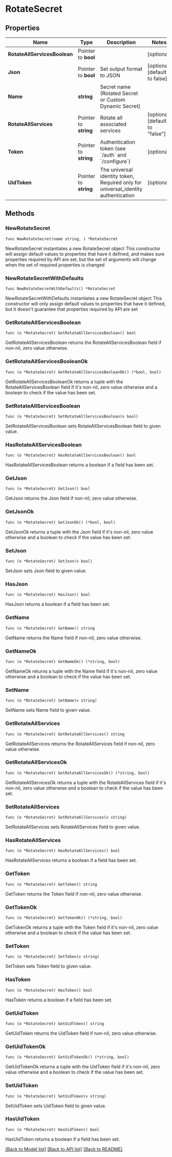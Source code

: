 # RotateSecret

## Properties

Name | Type | Description | Notes
------------ | ------------- | ------------- | -------------
**RotateAllServicesBoolean** | Pointer to **bool** |  | [optional] 
**Json** | Pointer to **bool** | Set output format to JSON | [optional] [default to false]
**Name** | **string** | Secret name (Rotated Secret or Custom Dynamic Secret) | 
**RotateAllServices** | Pointer to **string** | Rotate all associated services | [optional] [default to "false"]
**Token** | Pointer to **string** | Authentication token (see &#x60;/auth&#x60; and &#x60;/configure&#x60;) | [optional] 
**UidToken** | Pointer to **string** | The universal identity token, Required only for universal_identity authentication | [optional] 

## Methods

### NewRotateSecret

`func NewRotateSecret(name string, ) *RotateSecret`

NewRotateSecret instantiates a new RotateSecret object
This constructor will assign default values to properties that have it defined,
and makes sure properties required by API are set, but the set of arguments
will change when the set of required properties is changed

### NewRotateSecretWithDefaults

`func NewRotateSecretWithDefaults() *RotateSecret`

NewRotateSecretWithDefaults instantiates a new RotateSecret object
This constructor will only assign default values to properties that have it defined,
but it doesn't guarantee that properties required by API are set

### GetRotateAllServicesBoolean

`func (o *RotateSecret) GetRotateAllServicesBoolean() bool`

GetRotateAllServicesBoolean returns the RotateAllServicesBoolean field if non-nil, zero value otherwise.

### GetRotateAllServicesBooleanOk

`func (o *RotateSecret) GetRotateAllServicesBooleanOk() (*bool, bool)`

GetRotateAllServicesBooleanOk returns a tuple with the RotateAllServicesBoolean field if it's non-nil, zero value otherwise
and a boolean to check if the value has been set.

### SetRotateAllServicesBoolean

`func (o *RotateSecret) SetRotateAllServicesBoolean(v bool)`

SetRotateAllServicesBoolean sets RotateAllServicesBoolean field to given value.

### HasRotateAllServicesBoolean

`func (o *RotateSecret) HasRotateAllServicesBoolean() bool`

HasRotateAllServicesBoolean returns a boolean if a field has been set.

### GetJson

`func (o *RotateSecret) GetJson() bool`

GetJson returns the Json field if non-nil, zero value otherwise.

### GetJsonOk

`func (o *RotateSecret) GetJsonOk() (*bool, bool)`

GetJsonOk returns a tuple with the Json field if it's non-nil, zero value otherwise
and a boolean to check if the value has been set.

### SetJson

`func (o *RotateSecret) SetJson(v bool)`

SetJson sets Json field to given value.

### HasJson

`func (o *RotateSecret) HasJson() bool`

HasJson returns a boolean if a field has been set.

### GetName

`func (o *RotateSecret) GetName() string`

GetName returns the Name field if non-nil, zero value otherwise.

### GetNameOk

`func (o *RotateSecret) GetNameOk() (*string, bool)`

GetNameOk returns a tuple with the Name field if it's non-nil, zero value otherwise
and a boolean to check if the value has been set.

### SetName

`func (o *RotateSecret) SetName(v string)`

SetName sets Name field to given value.


### GetRotateAllServices

`func (o *RotateSecret) GetRotateAllServices() string`

GetRotateAllServices returns the RotateAllServices field if non-nil, zero value otherwise.

### GetRotateAllServicesOk

`func (o *RotateSecret) GetRotateAllServicesOk() (*string, bool)`

GetRotateAllServicesOk returns a tuple with the RotateAllServices field if it's non-nil, zero value otherwise
and a boolean to check if the value has been set.

### SetRotateAllServices

`func (o *RotateSecret) SetRotateAllServices(v string)`

SetRotateAllServices sets RotateAllServices field to given value.

### HasRotateAllServices

`func (o *RotateSecret) HasRotateAllServices() bool`

HasRotateAllServices returns a boolean if a field has been set.

### GetToken

`func (o *RotateSecret) GetToken() string`

GetToken returns the Token field if non-nil, zero value otherwise.

### GetTokenOk

`func (o *RotateSecret) GetTokenOk() (*string, bool)`

GetTokenOk returns a tuple with the Token field if it's non-nil, zero value otherwise
and a boolean to check if the value has been set.

### SetToken

`func (o *RotateSecret) SetToken(v string)`

SetToken sets Token field to given value.

### HasToken

`func (o *RotateSecret) HasToken() bool`

HasToken returns a boolean if a field has been set.

### GetUidToken

`func (o *RotateSecret) GetUidToken() string`

GetUidToken returns the UidToken field if non-nil, zero value otherwise.

### GetUidTokenOk

`func (o *RotateSecret) GetUidTokenOk() (*string, bool)`

GetUidTokenOk returns a tuple with the UidToken field if it's non-nil, zero value otherwise
and a boolean to check if the value has been set.

### SetUidToken

`func (o *RotateSecret) SetUidToken(v string)`

SetUidToken sets UidToken field to given value.

### HasUidToken

`func (o *RotateSecret) HasUidToken() bool`

HasUidToken returns a boolean if a field has been set.


[[Back to Model list]](../README.md#documentation-for-models) [[Back to API list]](../README.md#documentation-for-api-endpoints) [[Back to README]](../README.md)



